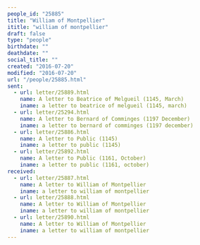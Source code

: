 ```yaml
---
people_id: "25885"
title: "William of Montpellier"
ititle: "william of montpellier"
draft: false
type: "people"
birthdate: ""
deathdate: ""
social_title: ""
created: "2016-07-20"
modified: "2016-07-20"
url: "/people/25885.html"
sent:
  - url: letter/25889.html
    name: A letter to Beatrice of Melgueil (1145, March)
    iname: a letter to beatrice of melgueil (1145, march)
  - url: letter/25294.html
    name: A letter to Bernard of Comminges (1197 December)
    iname: a letter to bernard of comminges (1197 december)
  - url: letter/25886.html
    name: A letter to Public (1145)
    iname: a letter to public (1145)
  - url: letter/25892.html
    name: A letter to Public (1161, October)
    iname: a letter to public (1161, october)
received:
  - url: letter/25887.html
    name: A letter to William of Montpellier
    iname: a letter to william of montpellier
  - url: letter/25888.html
    name: A letter to William of Montpellier
    iname: a letter to william of montpellier
  - url: letter/25890.html
    name: A letter to William of Montpellier
    iname: a letter to william of montpellier
---
```


